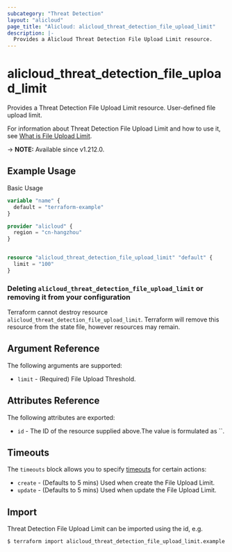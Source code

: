 ```yaml
---
subcategory: "Threat Detection"
layout: "alicloud"
page_title: "Alicloud: alicloud_threat_detection_file_upload_limit"
description: |-
  Provides a Alicloud Threat Detection File Upload Limit resource.
---
```


# alicloud_threat_detection_file_upload_limit

Provides a Threat Detection File Upload Limit resource. User-defined file upload limit.

For information about Threat Detection File Upload Limit and how to use it, see [What is File Upload Limit](https://next.api.alibabacloud.com/document/Sas/2018-12-03/GetFileUploadLimit).

-> **NOTE:** Available since v1.212.0.

## Example Usage

Basic Usage

```terraform
variable "name" {
  default = "terraform-example"
}

provider "alicloud" {
  region = "cn-hangzhou"
}


resource "alicloud_threat_detection_file_upload_limit" "default" {
  limit = "100"
}
```

### Deleting `alicloud_threat_detection_file_upload_limit` or removing it from your configuration

Terraform cannot destroy resource `alicloud_threat_detection_file_upload_limit`. Terraform will remove this resource from the state file, however resources may remain.

## Argument Reference

The following arguments are supported:
* `limit` - (Required) File Upload Threshold.

## Attributes Reference

The following attributes are exported:
* `id` - The ID of the resource supplied above.The value is formulated as ``.

## Timeouts

The `timeouts` block allows you to specify [timeouts](https://www.terraform.io/docs/configuration-0-11/resources.html#timeouts) for certain actions:
* `create` - (Defaults to 5 mins) Used when create the File Upload Limit.
* `update` - (Defaults to 5 mins) Used when update the File Upload Limit.

## Import

Threat Detection File Upload Limit can be imported using the id, e.g.

```shell
$ terraform import alicloud_threat_detection_file_upload_limit.example 
```